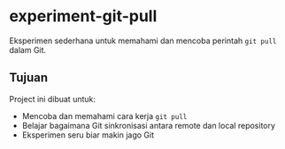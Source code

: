 # experiment-git-pull

Eksperimen sederhana untuk memahami dan mencoba perintah `git pull` dalam Git.

## Tujuan

Project ini dibuat untuk:
- Mencoba dan memahami cara kerja `git pull`
- Belajar bagaimana Git sinkronisasi antara remote dan local repository
- Eksperimen seru biar makin jago Git